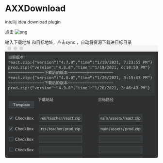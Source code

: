 # AXXDownload
intellij idea download plugin

点击
![png](https://github.com/tmac1999/AXXDownload/blob/master/introduction2.png)

输入下载地址 和目标地址，点击sync ，自动将资源下载进目标目录
![png](https://github.com/tmac1999/AXXDownload/blob/master/introduction1.png)